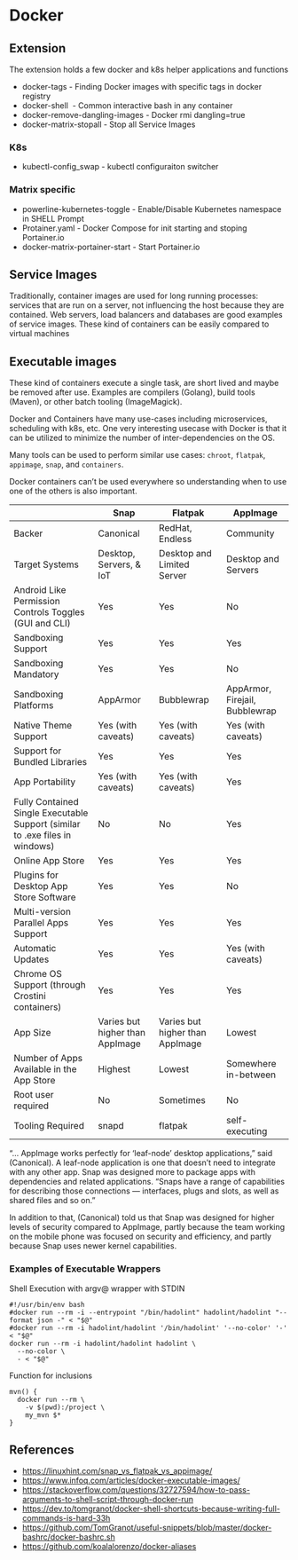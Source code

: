 # Docker

## Extension

The extension holds a few docker and k8s helper applications and functions


* docker-tags - Finding Docker images with specific tags in docker registry 
* docker-shell <image> - Common interactive bash in any container
* docker-remove-dangling-images - Docker rmi dangling=true
* docker-matrix-stopall - Stop all Service Images
  
### K8s 
  
* kubectl-config_swap - kubectl configuraiton switcher
  
### Matrix specific
  
* powerline-kubernetes-toggle - Enable/Disable Kubernetes namespace in SHELL Prompt
* Protainer.yaml - Docker Compose for init starting and stoping Portainer.io
* docker-matrix-portainer-start - Start Portainer.io

  
## Service Images 

Traditionally, container images are used for long running processes: services that are run on a server, not influencing the host because they are contained. Web servers, load balancers and databases are good examples of service images. These kind of containers can be easily compared to virtual machines

## Executable images

These kind of containers execute a single task, are short lived and maybe be removed after use. Examples are compilers (Golang), build tools (Maven), or other batch tooling (ImageMagick).

Docker and Containers have many use-cases including microservices, scheduling with k8s, etc. One very interesting usecase with
Docker is that it can be utilized to minimize the number of inter-dependencies on the OS. 

Many tools can be used to perform similar use cases: `chroot`, `flatpak`, `appimage`, `snap`, and `containers`.

Docker containers can’t be used everywhere so understanding when to use one of the others is also important.

||Snap|Flatpak|AppImage|
|---|---|---|---|
|Backer| Canonical| RedHat, Endless | Community |
|Target Systems|Desktop, Servers, & IoT|Desktop and Limited Server|Desktop and Servers|
|Android Like Permission Controls Toggles (GUI and CLI)|	Yes	|Yes	|No|
|Sandboxing Support|	Yes|	Yes|	Yes|
|Sandboxing Mandatory|	Yes|	Yes|	No|
|Sandboxing Platforms	|  AppArmor	|Bubblewrap| AppArmor, Firejail, Bubblewrap|
|Native Theme Support	|Yes (with caveats)|	Yes (with caveats)	|Yes (with caveats)|
|Support for Bundled Libraries|	Yes|	Yes|	Yes|
|App Portability|	Yes (with caveats)|	Yes (with caveats)|	Yes|
|Fully Contained Single Executable Support (similar to .exe files in windows)|	No|	No|	Yes|
|Online App Store|	Yes	|Yes|	Yes|
|Plugins for Desktop App Store Software|	Yes|	Yes|	No|
|Multi-version Parallel Apps Support|	Yes	|Yes	|Yes|
|Automatic Updates|	Yes|	Yes|	Yes (with caveats)|
|Chrome OS Support (through Crostini containers)|	Yes|	Yes|	Yes|
|App Size|	Varies but higher than AppImage|	Varies but higher than AppImage|	Lowest
|Number of Apps Available in the App Store|	Highest|	Lowest	|Somewhere in-between|
|Root user required| No | Sometimes | No| 
|Tooling Required| snapd| flatpak| self-executing|

“... AppImage works perfectly for ‘leaf-node’ desktop applications,” said (Canonical). A leaf-node application is one that doesn’t need to integrate with any other app. Snap was designed more to package apps with dependencies and related applications. “Snaps have a range of capabilities for describing those connections — interfaces, plugs and slots, as well as shared files and so on.”

In addition to that, (Canonical) told us that Snap was designed for higher levels of security compared to AppImage, partly because the team working on the mobile phone was focused on security and efficiency, and partly because Snap uses newer kernel capabilities.

### Examples of Executable Wrappers

Shell Execution with argv@ wrapper with STDIN 

```shell
#!/usr/bin/env bash
#docker run --rm -i --entrypoint "/bin/hadolint" hadolint/hadolint "--format json -" < "$@"
#docker run --rm -i hadolint/hadolint '/bin/hadolint' '--no-color' '-' < "$@"
docker run --rm -i hadolint/hadolint hadolint \
  --no-color \
  - < "$@"
```

Function for inclusions

```shell
mvn() {
  docker run --rm \
    -v $(pwd):/project \
    my_mvn $*
}
```

## References
  * https://linuxhint.com/snap_vs_flatpak_vs_appimage/
  * https://www.infoq.com/articles/docker-executable-images/
  * https://stackoverflow.com/questions/32727594/how-to-pass-arguments-to-shell-script-through-docker-run
  * https://dev.to/tomgranot/docker-shell-shortcuts-because-writing-full-commands-is-hard-33h
  * https://github.com/TomGranot/useful-snippets/blob/master/docker-bashrc/docker-bashrc.sh
  * https://github.com/koalalorenzo/docker-aliases
